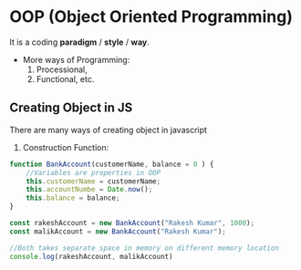 # OOP (Object Oriented Programming)
It is a coding **paradigm** / **style** / **way**.

* More ways of Programming: 
    1. Processional,
    2. Functional, etc.

<!-- ## Why OOPS? -->

## Creating Object in JS
There are many ways of creating object in javascript
1. Construction Function: 

```js
function BankAccount(customerName, balance = 0 ) {
    //Variables are properties in OOP
    this.customerName = customerName;
    this.accountNumbe = Date.now();
    this.balance = balance;
}

const rakeshAccount = new BankAccount("Rakesh Kumar", 1000);
const malikAccount = new BankAccount("Rakesh Kumar");

//Both takes separate space in memory on different memory location
console.log(rakeshAccount, malikAccount)
```
